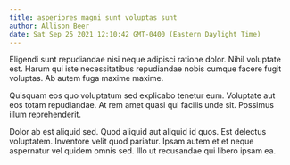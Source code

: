 ```yaml
---
title: asperiores magni sunt voluptas sunt
author: Allison Beer
date: Sat Sep 25 2021 12:10:42 GMT-0400 (Eastern Daylight Time)
---
```

Eligendi sunt repudiandae nisi neque adipisci ratione dolor. Nihil voluptate est. Harum qui iste necessitatibus repudiandae nobis cumque facere fugit voluptas. Ab autem fuga maxime maxime.

 Quisquam eos quo voluptatum sed explicabo tenetur eum. Voluptate aut eos totam repudiandae. At rem amet quasi qui facilis unde sit. Possimus illum reprehenderit.

 Dolor ab est aliquid sed. Quod aliquid aut aliquid id quos. Est delectus voluptatem. Inventore velit quod pariatur. Ipsam autem et et neque aspernatur vel quidem omnis sed. Illo ut recusandae qui libero ipsam ea.